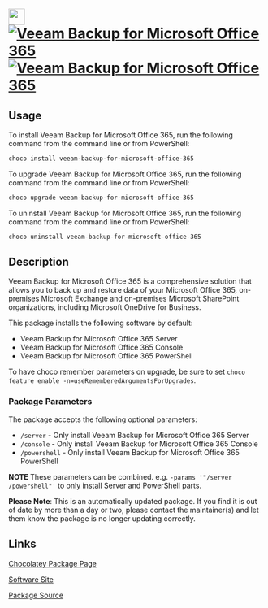 ﻿# <img src="https://cdn.jsdelivr.net/gh/mkevenaar/chocolatey-packages@c562e643a55262bbebbf8b0566cb4410fa9e06bc/icons/veeam-backup-for-microsoft-office-365.png" width="32" height="32"/> [![Veeam Backup for Microsoft Office 365](https://img.shields.io/chocolatey/v/veeam-backup-for-microsoft-office-365.svg?label=Veeam+Backup+for+Microsoft+Office+365)](https://chocolatey.org/packages/veeam-backup-for-microsoft-office-365) [![Veeam Backup for Microsoft Office 365](https://img.shields.io/chocolatey/dt/veeam-backup-for-microsoft-office-365.svg)](https://chocolatey.org/packages/veeam-backup-for-microsoft-office-365)

## Usage

To install Veeam Backup for Microsoft Office 365, run the following command from the command line or from PowerShell:

```powershell
choco install veeam-backup-for-microsoft-office-365
```

To upgrade Veeam Backup for Microsoft Office 365, run the following command from the command line or from PowerShell:

```powershell
choco upgrade veeam-backup-for-microsoft-office-365
```

To uninstall Veeam Backup for Microsoft Office 365, run the following command from the command line or from PowerShell:

```powershell
choco uninstall veeam-backup-for-microsoft-office-365
```

## Description

Veeam Backup for Microsoft Office 365 is a comprehensive solution that allows you to back up and restore data of your Microsoft Office 365, on-premises Microsoft Exchange and on-premises Microsoft SharePoint organizations, including Microsoft OneDrive for Business.

This package installs the following software by default:

* Veeam Backup for Microsoft Office 365 Server
* Veeam Backup for Microsoft Office 365 Console
* Veeam Backup for Microsoft Office 365 PowerShell

To have choco remember parameters on upgrade, be sure to set `choco feature enable -n=useRememberedArgumentsForUpgrades`.

### Package Parameters

The package accepts the following optional parameters:

* `/server` - Only install Veeam Backup for Microsoft Office 365 Server
* `/console` - Only install Veeam Backup for Microsoft Office 365 Console
* `/powershell` - Only install Veeam Backup for Microsoft Office 365 PowerShell

**NOTE** These parameters can be combined. e.g. `-params '"/server /powershell"'` to only install Server and PowerShell parts.

**Please Note**: This is an automatically updated package. If you find it is
out of date by more than a day or two, please contact the maintainer(s) and
let them know the package is no longer updating correctly.


## Links

[Chocolatey Package Page](https://chocolatey.org/packages/veeam-backup-for-microsoft-office-365)

[Software Site](http://www.veeam.com/)

[Package Source](https://github.com/mkevenaar/chocolatey-packages/tree/master/automatic/veeam-backup-for-microsoft-office-365)

